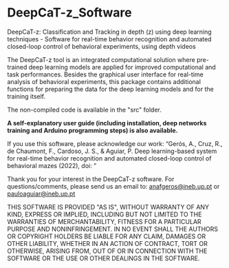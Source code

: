 # DeepCaT-z_Software
DeepCaT-z: Classification and Tracking in depth (z) using deep learning techniques - Software for real-time behavior recognition and automated closed-loop control of behavioral experiments, using depth videos

The DeepCaT-z tool is an integrated computational solution where pre-trained deep learning models are applied for improved computational and task performances. Besides the graphical user interface for real-time analysis of behavioral experiments, this package contains additional functions for preparing the data for the deep learning models and for the training itself.

The non-compiled code is available in the "src" folder.

**A self-explanatory user guide (including installation, deep networks training and Arduino programming steps) is also available.**

If you use this software, please acknowledge our work: 
“Gerós, A., Cruz, R., de Chaumont, F., Cardoso, J. S., & Aguiar, P. Deep learning-based system for real-time behavior recognition and automated closed-loop control of behavioral mazes (2022), doi: ”

Thank you for your interest in the DeepCaT-z software.
For questions/comments, please send us an email to:
anafgeros@ineb.up.pt or pauloaguiar@ineb.up.pt

THIS SOFTWARE IS PROVIDED "AS IS", WITHOUT WARRANTY OF ANY KIND, EXPRESS OR IMPLIED, INCLUDING BUT NOT LIMITED TO THE WARRANTIES OF MERCHANTABILITY, FITNESS FOR A PARTICULAR PURPOSE AND NONINFRINGEMENT. IN NO EVENT SHALL THE AUTHORS OR COPYRIGHT HOLDERS BE LIABLE FOR ANY CLAIM, DAMAGES OR OTHER LIABILITY, WHETHER IN AN ACTION OF CONTRACT, TORT OR OTHERWISE, ARISING FROM, OUT OF OR IN CONNECTION WITH THE SOFTWARE OR THE USE OR OTHER DEALINGS IN THE SOFTWARE.

